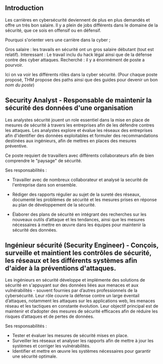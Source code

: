 ## Introduction
Les carrières en cybersécurité deviennent de plus en plus demandés et offre un très bon salaire.
Il y a plein de jobs différents dans le domaine de la sécurité, que ce sois en offensif ou en défensif.

Pourquoi s'orienter vers une carrière dans la cyber ; 

Gros salaire : les travails en sécurité ont un gros salaire débutant (tout est relatif).
Interessant : Le travail inclu du hack légal ainsi que de la défense contre des cyber attaques.
Recherché : il y a énormément de poste a pourvoir.

Ici on va voir les différents rôles dans la cyber sécurité. (Pour chaque poste proposé, THM propose des paths ainsi que des guides pour devenir un bon *nom du poste*)

## Security Analyst - Responsable de maintenir la sécurité des données d'une organisation
Les analystes sécurité jouent un role essentiel dans la mise en place de mesures de sécurité à travers les entreprises afin de les défendre contres les attaques.
Les analystes explore et évalue les réseaux des entreprises afin d'identifier des données exploitables et formuler des recommandations destinées aux ingénieurs, afin de mettres en places des mesures préventive.

Ce poste requiert de travaillers avec différents collaborateurs afin de bien comprendre le "paysage" de sécurité.

Ses responsabilités : 

- Travailler avec de nombreux collaborateur et analysé la securité de l'entreprise dans son ensemble.

- Rédiger des rapports régulier au sujet de la sureté des réseaux, documenté les problèmes de sécurité et les   mesures prises en réponse au plan de développement de la sécurité.

- Élaborer des plans de sécurité en intégrant des recherches sur les nouveaux outils d’attaque et les tendances, ainsi que les mesures nécessaires à mettre en œuvre dans les équipes pour maintenir la sécurité des données.

## Ingénieur sécurité (Security Engineer) - Conçois, surveille et maintient les contrôles de sécurité, les réseaux et les différents systèmes afin d'aider à la préventions d'attaques.

Les ingénieurs en sécurité développe et implémente des solutions de sécurité en s'appuyant sur des données liées aux menaces et aux vulnérabilités - souvent fournies par d’autres professionnels de la cybersécurité. Leur rôle couvre la défense contre un large éventail d’attaques, notamment les attaques sur les applications web, les menaces réseau et les tactiques en constante évolution. Leur objectif principal est de maintenir et d’adopter des mesures de sécurité efficaces afin de réduire les risques d’attaques et de pertes de données.

Ses responsabilités : 
- Tester et évaluer les mesures de sécurité mises en place.
- Surveiller les réseaux et analyser les rapports afin de mettre à jour les systèmes et corriger les vulnérabilités.
- Identifier et mettre en œuvre les systèmes nécessaires pour garantir une sécurité optimale.

##